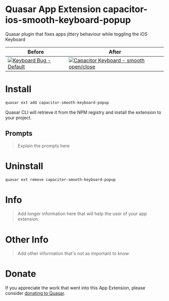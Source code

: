 Quasar App Extension capacitor-ios-smooth-keyboard-popup
===

Quasar plugin that fixes apps jittery behaviour while toggling the iOS Keyboard

| Before  | After |
| ------------- | ------------- |
| [![Keyboard Bug - Default](http://img.youtube.com/vi/3tQJakYez1Q/0.jpg)](http://www.youtube.com/watch?v=3tQJakYez1Q "Keyboard Bug - Default")  | [![Capacitor Keyboard - smooth open/close](http://img.youtube.com/vi/yiCnp64bkZw/0.jpg)](http://www.youtube.com/watch?v=yiCnp64bkZw "Capacitor Keyboard - Smooth open/close")  |

# Install
```bash
quasar ext add capacitor-smooth-keyboard-popup
```
Quasar CLI will retrieve it from the NPM registry and install the extension to your project.

## Prompts

> Explain the prompts here

# Uninstall
```bash
quasar ext remove capacitor-smooth-keyboard-popup
```

# Info
> Add longer information here that will help the user of your app extension.

# Other Info
> Add other information that's not as important to know

# Donate
If you appreciate the work that went into this App Extension, please consider [donating to Quasar](https://donate.quasar.dev).
